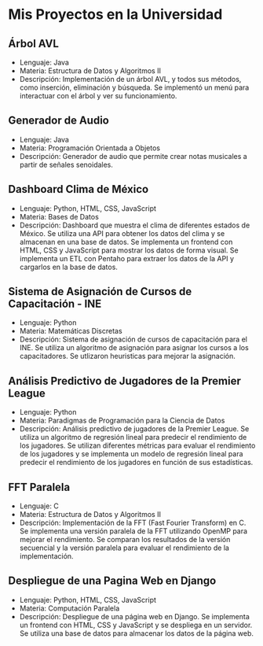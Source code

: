 # Mis Proyectos en la Universidad

## Árbol AVL

- Lenguaje: Java
- Materia: Estructura de Datos y Algoritmos II
- Descripción: Implementación de un árbol AVL, y todos sus métodos, como inserción, eliminación y búsqueda. Se implementó un menú para interactuar con el árbol y ver su funcionamiento.

## Generador de Audio

- Lenguaje: Java
- Materia: Programación Orientada a Objetos
- Descripción: Generador de audio que permite crear notas musicales a partir de señales senoidales.

## Dashboard Clima de México

- Lenguaje: Python, HTML, CSS, JavaScript
- Materia: Bases de Datos
- Descripción: Dashboard que muestra el clima de diferentes estados de México. Se utiliza una API para obtener los datos del clima y se almacenan en una base de datos. Se implementa un frontend con HTML, CSS y JavaScript para mostrar los datos de forma visual. Se implementa un ETL con Pentaho para extraer los datos de la API y cargarlos en la base de datos.

## Sistema de Asignación de Cursos de Capacitación - INE

- Lenguaje: Python
- Materia: Matemáticas Discretas
- Descripción: Sistema de asignación de cursos de capacitación para el INE. Se utiliza un algoritmo de asignación para asignar los cursos a los capacitadores. Se utlizaron heuristicas para mejorar la asignación.

## Análisis Predictivo de Jugadores de la Premier League

- Lenguaje: Python
- Materia: Paradigmas de Programación para la Ciencia de Datos
- Descripción: Análisis predictivo de jugadores de la Premier League. Se utiliza un algoritmo de regresión lineal para predecir el rendimiento de los jugadores. Se utilizan diferentes métricas para evaluar el rendimiento de los jugadores y se implementa un modelo de regresión lineal para predecir el rendimiento de los jugadores en función de sus estadísticas.

## FFT Paralela

- Lenguaje: C
- Materia: Estructura de Datos y Algoritmos II
- Descripción: Implementación de la FFT (Fast Fourier Transform) en C. Se implementa una versión paralela de la FFT utilizando OpenMP para mejorar el rendimiento. Se comparan los resultados de la versión secuencial y la versión paralela para evaluar el rendimiento de la implementación.

## Despliegue de una Pagina Web en Django

- Lenguaje: Python, HTML, CSS, JavaScript
- Materia: Computación Paralela
- Descripción: Despliegue de una página web en Django. Se implementa un frontend con HTML, CSS y JavaScript y se despliega en un servidor. Se utiliza una base de datos para almacenar los datos de la página web.
